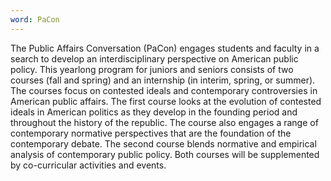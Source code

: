 ```yaml
---
word: PaCon
---
```


The Public Affairs Conversation (PaCon) engages students and faculty in a search to develop an interdisciplinary perspective on American public policy. This yearlong program for juniors and seniors consists of two courses (fall and spring) and an internship (in interim, spring, or summer). The courses focus on contested ideals and contemporary controversies in American public affairs. The first course looks at the evolution of contested ideals in American politics as they develop in the founding period and throughout the history of the republic. The course also engages a range of contemporary normative perspectives that are the foundation of the contemporary debate. The second course blends normative and empirical analysis of contemporary public policy. Both courses will be supplemented by co-curricular activities and events.
